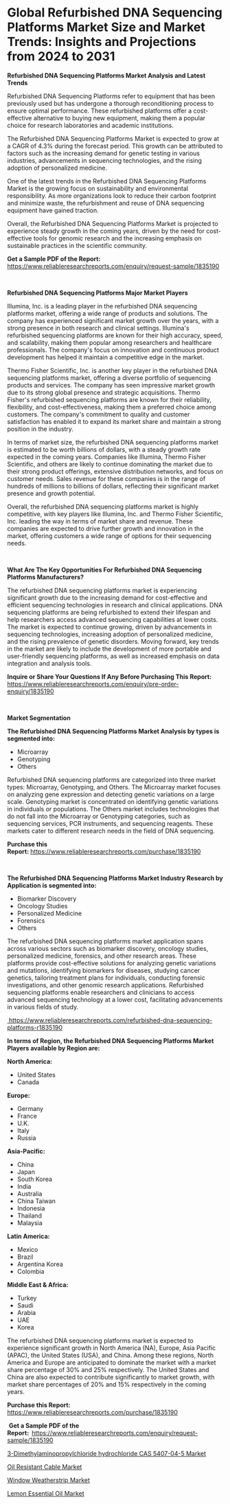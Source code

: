 <p><h1>Global Refurbished DNA Sequencing Platforms Market Size and Market Trends: Insights and Projections from 2024 to 2031</h1></p><p><strong>Refurbished DNA Sequencing Platforms Market Analysis and Latest Trends</strong></p>
<p><p>Refurbished DNA Sequencing Platforms refer to equipment that has been previously used but has undergone a thorough reconditioning process to ensure optimal performance. These refurbished platforms offer a cost-effective alternative to buying new equipment, making them a popular choice for research laboratories and academic institutions.</p><p>The Refurbished DNA Sequencing Platforms Market is expected to grow at a CAGR of 4.3% during the forecast period. This growth can be attributed to factors such as the increasing demand for genetic testing in various industries, advancements in sequencing technologies, and the rising adoption of personalized medicine.</p><p>One of the latest trends in the Refurbished DNA Sequencing Platforms Market is the growing focus on sustainability and environmental responsibility. As more organizations look to reduce their carbon footprint and minimize waste, the refurbishment and reuse of DNA sequencing equipment have gained traction.</p><p>Overall, the Refurbished DNA Sequencing Platforms Market is projected to experience steady growth in the coming years, driven by the need for cost-effective tools for genomic research and the increasing emphasis on sustainable practices in the scientific community.</p></p>
<p><strong>Get a Sample PDF of the Report:&nbsp;</strong> <a href="https://www.reliableresearchreports.com/enquiry/request-sample/1835190">https://www.reliableresearchreports.com/enquiry/request-sample/1835190</a></p>
<p>&nbsp;</p>
<p><strong>Refurbished DNA Sequencing Platforms Major Market Players</strong></p>
<p><p>Illumina, Inc. is a leading player in the refurbished DNA sequencing platforms market, offering a wide range of products and solutions. The company has experienced significant market growth over the years, with a strong presence in both research and clinical settings. Illumina's refurbished sequencing platforms are known for their high accuracy, speed, and scalability, making them popular among researchers and healthcare professionals. The company's focus on innovation and continuous product development has helped it maintain a competitive edge in the market.</p><p>Thermo Fisher Scientific, Inc. is another key player in the refurbished DNA sequencing platforms market, offering a diverse portfolio of sequencing products and services. The company has seen impressive market growth due to its strong global presence and strategic acquisitions. Thermo Fisher's refurbished sequencing platforms are known for their reliability, flexibility, and cost-effectiveness, making them a preferred choice among customers. The company's commitment to quality and customer satisfaction has enabled it to expand its market share and maintain a strong position in the industry.</p><p>In terms of market size, the refurbished DNA sequencing platforms market is estimated to be worth billions of dollars, with a steady growth rate expected in the coming years. Companies like Illumina, Thermo Fisher Scientific, and others are likely to continue dominating the market due to their strong product offerings, extensive distribution networks, and focus on customer needs. Sales revenue for these companies is in the range of hundreds of millions to billions of dollars, reflecting their significant market presence and growth potential.</p><p>Overall, the refurbished DNA sequencing platforms market is highly competitive, with key players like Illumina, Inc. and Thermo Fisher Scientific, Inc. leading the way in terms of market share and revenue. These companies are expected to drive further growth and innovation in the market, offering customers a wide range of options for their sequencing needs.</p></p>
<p>&nbsp;</p>
<p><strong>What Are The Key Opportunities For Refurbished DNA Sequencing Platforms Manufacturers?</strong></p>
<p><p>The refurbished DNA sequencing platforms market is experiencing significant growth due to the increasing demand for cost-effective and efficient sequencing technologies in research and clinical applications. DNA sequencing platforms are being refurbished to extend their lifespan and help researchers access advanced sequencing capabilities at lower costs. The market is expected to continue growing, driven by advancements in sequencing technologies, increasing adoption of personalized medicine, and the rising prevalence of genetic disorders. Moving forward, key trends in the market are likely to include the development of more portable and user-friendly sequencing platforms, as well as increased emphasis on data integration and analysis tools.</p></p>
<p><strong>Inquire or Share Your Questions If Any Before Purchasing This Report:</strong> <a href="https://www.reliableresearchreports.com/enquiry/pre-order-enquiry/1835190">https://www.reliableresearchreports.com/enquiry/pre-order-enquiry/1835190</a></p>
<p>&nbsp;</p>
<p><strong>Market Segmentation</strong></p>
<p><strong>The Refurbished DNA Sequencing Platforms Market Analysis by types is segmented into:</strong></p>
<p><ul><li>Microarray</li><li>Genotyping</li><li>Others</li></ul></p>
<p><p>Refurbished DNA sequencing platforms are categorized into three market types: Microarray, Genotyping, and Others. The Microarray market focuses on analyzing gene expression and detecting genetic variations on a large scale. Genotyping market is concentrated on identifying genetic variations in individuals or populations. The Others market includes technologies that do not fall into the Microarray or Genotyping categories, such as sequencing services, PCR instruments, and sequencing reagents. These markets cater to different research needs in the field of DNA sequencing.</p></p>
<p><strong>Purchase this Report:&nbsp;</strong><a href="https://www.reliableresearchreports.com/purchase/1835190">https://www.reliableresearchreports.com/purchase/1835190</a></p>
<p>&nbsp;</p>
<p><strong>The Refurbished DNA Sequencing Platforms Market Industry Research by Application is segmented into:</strong></p>
<p><ul><li>Biomarker Discovery</li><li>Oncology Studies</li><li>Personalized Medicine</li><li>Forensics</li><li>Others</li></ul></p>
<p><p>The refurbished DNA sequencing platforms market application spans across various sectors such as biomarker discovery, oncology studies, personalized medicine, forensics, and other research areas. These platforms provide cost-effective solutions for analyzing genetic variations and mutations, identifying biomarkers for diseases, studying cancer genetics, tailoring treatment plans for individuals, conducting forensic investigations, and other genomic research applications. Refurbished sequencing platforms enable researchers and clinicians to access advanced sequencing technology at a lower cost, facilitating advancements in various fields of study.</p></p>
<p><a href="https://www.reliableresearchreports.com/refurbished-dna-sequencing-platforms-r1835190">&nbsp;https://www.reliableresearchreports.com/refurbished-dna-sequencing-platforms-r1835190</a></p>
<p><strong>In terms of Region, the Refurbished DNA Sequencing Platforms Market Players available by Region are:</strong></p>
<p>
    <p> <strong> North America: </strong>
        <ul>
            <li>United States</li>
            <li>Canada</li>
        </ul>
        </p> 
    <p> <strong> Europe: </strong>
        <ul>
            <li>Germany</li>
            <li>France</li>
            <li>U.K.</li>
            <li>Italy</li>
            <li>Russia</li>
        </ul>
        </p> 
    <p> <strong> Asia-Pacific: </strong>
        <ul>
            <li>China</li>
            <li>Japan</li>
            <li>South Korea</li>
            <li>India</li>
            <li>Australia</li>
            <li>China Taiwan</li>
            <li>Indonesia</li>
            <li>Thailand</li>
            <li>Malaysia</li>
        </ul>
        </p> 
    <p> <strong> Latin America: </strong>
        <ul>
            <li>Mexico</li>
            <li>Brazil</li>
            <li>Argentina Korea</li>
            <li>Colombia</li>
        </ul>
        </p> 
    <p> <strong> Middle East & Africa: </strong>
        <ul>
            <li>Turkey</li>
            <li>Saudi</li>
            <li>Arabia</li>
            <li>UAE</li>
            <li>Korea</li>
        </ul>
    </p>
    </p>
<p><p>The refurbished DNA sequencing platforms market is expected to experience significant growth in North America (NA), Europe, Asia Pacific (APAC), the United States (USA), and China. Among these regions, North America and Europe are anticipated to dominate the market with a market share percentage of 30% and 25% respectively. The United States and China are also expected to contribute significantly to market growth, with market share percentages of 20% and 15% respectively in the coming years.</p></p>
<p><strong>Purchase this Report: </strong><a href="https://www.reliableresearchreports.com/purchase/1835190">https://www.reliableresearchreports.com/purchase/1835190</a></p>
<p>&nbsp;<strong>Get a Sample PDF of the Report:&nbsp;&nbsp;</strong><a href="https://www.reliableresearchreports.com/enquiry/request-sample/1835190">https://www.reliableresearchreports.com/enquiry/request-sample/1835190</a></p>
<p><strong></strong></p>
<p><p><a href="https://github.com/julian6Skinner/Market-Research-Report-List-1/blob/main/3-dimethylaminopropylchloride-hydrochloride-cas-5407-04-5-market.md">3-Dimethylaminopropylchloride hydrochloride CAS 5407-04-5 Market</a></p><p><a href="https://www.linkedin.com/pulse/global-oil-resistant-cable-market-focus-application-end-use-z7nze">Oil Resistant Cable Market</a></p><p><a href="https://github.com/lavernaCole75/Market-Research-Report-List-1/blob/main/window-weatherstrip-market.md">Window Weatherstrip Market</a></p><p><a href="https://www.linkedin.com/pulse/global-lemon-essential-oil-market-projected-grow-cagr-1850-sdwve">Lemon Essential Oil Market</a></p></p>